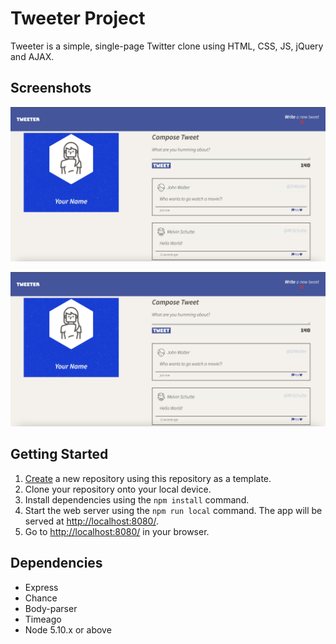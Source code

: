 # Tweeter Project

Tweeter is a simple, single-page Twitter clone using HTML, CSS, JS, jQuery and AJAX.

## Screenshots

![Screenshot of website in fullscreen](https://github.com/patar-nguyen/tweeter/blob/master/public/images/Tweeter1.jpg?raw=true)

![Screenshot of website in tablet mode](https://github.com/patar-nguyen/tweeter/blob/master/public/images/Tweeter1.jpg?raw=true)

## Getting Started

1. [Create](https://docs.github.com/en/repositories/creating-and-managing-repositories/creating-a-repository-from-a-template) a new repository using this repository as a template.
2. Clone your repository onto your local device.
3. Install dependencies using the `npm install` command.
3. Start the web server using the `npm run local` command. The app will be served at <http://localhost:8080/>.
4. Go to <http://localhost:8080/> in your browser.

## Dependencies

- Express
- Chance
- Body-parser
- Timeago
- Node 5.10.x or above
